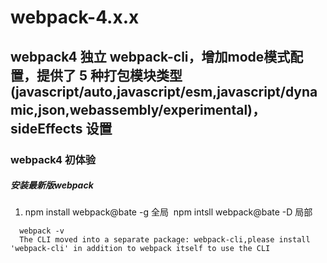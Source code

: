 # webpack-4.x.x

## webpack4 独立 webpack-cli，增加mode模式配置，提供了 5 种打包模块类型(javascript/auto,javascript/esm,javascript/dynamic,json,webassembly/experimental)，sideEffects 设置

### webpack4 初体验
##### 安装最新版webpack
1. npm install webpack@bate -g 全局  npm intsll webpack@bate -D 局部
```
  webpack -v
  The CLI moved into a separate package: webpack-cli,please install 'webpack-cli' in addition to webpack itself to use the CLI
```

